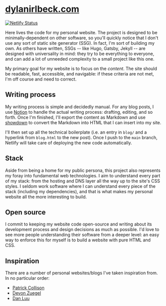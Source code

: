 # [dylanirlbeck.com](https://dylanirlbeck.com)

[![Netlify Status](https://api.netlify.com/api/v1/badges/6bdc0f00-9e09-410e-9d6e-999b8416bb5f/deploy-status)](https://app.netlify.com/sites/dylanirlbeck/deploys)

Here lives the code for my personal website. The project is designed to be minimally-dependent on other software, so you'll quickly notice that I don't use any sort of static site generator (SSG). In fact, I'm sort of building my own. As others have written, SSGs -- like Hugo, Gatsby, Jekyll -- are designed with universality in mind: they try to be everything to everyone, and can add a lot of unneeded complexity to a small project like this one.

My primary goal for my website is to focus on the _content_. The site should be readable, fast, accessible, and navigable: if these criteria are not met, I'm off course and need to correct.

## Writing process

My writing process is simple and decidedly manual. For any blog posts, I use [Notion](https://notion.so) to handle the actual writing process: drafting, editing, and so forth. Once I'm finished, I'll export the content as Markdown and use [showdown](https://github.com/showdownjs/showdown) to convert the Markdown into HTML that I can insert into my site.

I'll then set up all the technical boilerplate (i.e. an entry in `blog/` and a hyperlink from `blog.html` to the new post). Once I push to the `main` branch, Netlify will take care of deploying the new code automatically.

## Stack

Aside from being a home for my public persona, this project also represents my foray into fundamental web technologies. I aim to understand every part of my stack: from the hosting and DNS layer all the way up to the site's CSS styles. I seldom work software where I can understand every piece of the stack (including my dependencies), and that is what makes my personal website all the more interesting to build.

## Open source

I commit to keeping my website code open-source and writing about its development process and design decisions as much as possible. I'd love to see more people understanding their software from a deeper level: an easy way to enforce this for myself is to build a website with pure HTML and CSS.

## Inspiration

There are a number of personal websites/blogs I've taken inspiration from. In no particular order:
* [Patrick Collison](https://patrickcollison.com/)
* [Devon Zuegel](https://devonzuegel.com/)
* [Dan Luu](https://danluu.com/)
